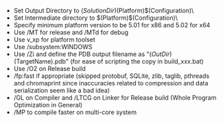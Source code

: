 - Set Output Directory to $(SolutionDir)$(Platform)\$(Configuration)\
- Set Intermediate directory to $(Platform)\$(Configuration)\
- Specify minimum platform version to be 5.01 for x86 and 5.02 for x64
- Use /MT for release and /MTd for debug
- Use v<latest>_xp for platform toolset
- Use /subsystem:WINDOWS
- Use /Zi and define the PDB output filename as "$(OutDir)$(TargetName).pdb"
    (for ease of scripting the copy in build_xxx.bat)
- Use /O2 on Release build
- /fp:fast if appropriate (skipped protobuf, SQLite, zlib, taglib, pthreads
    and chromaprint since inaccuracies related to compression and data
    serialization seem like a bad idea)
- /GL on Compiler and /LTCG on Linker for Release build
  (Whole Program Optimization in General)
- /MP to compile faster on multi-core system